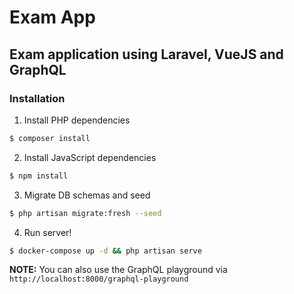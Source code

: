 # Exam App
## Exam application using Laravel, VueJS and GraphQL

### Installation

1) Install PHP dependencies
```bash
$ composer install
```

2) Install JavaScript dependencies
```bash
$ npm install
``` 

3) Migrate DB schemas and seed
```bash
$ php artisan migrate:fresh --seed
```

4) Run server!
```bash
$ docker-compose up -d && php artisan serve
```

**NOTE:** You can also use the GraphQL playground via `http://localhost:8000/graphql-playground`
